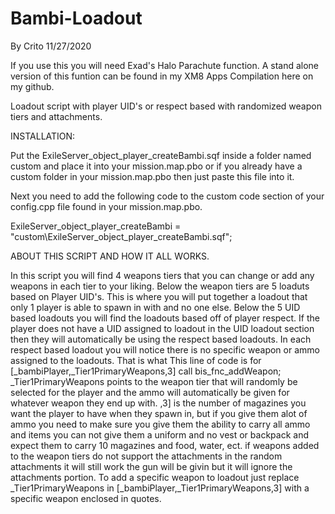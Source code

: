 # Bambi-Loadout
By Crito 11/27/2020

If you use this you will need Exad's Halo Parachute function. A stand alone version of this funtion can
be found in my XM8 Apps Compilation here on my github.

Loadout script with player UID's or respect based with randomized weapon tiers and attachments.

INSTALLATION:

Put the ExileServer_object_player_createBambi.sqf inside a folder named custom and place it into your mission.map.pbo or if you already have a custom folder in your mission.map.pbo then just paste this file into it.

Next you need to add the following code to the custom code section of  your config.cpp file found in your mission.map.pbo. 

ExileServer_object_player_createBambi = "custom\ExileServer_object_player_createBambi.sqf";

ABOUT THIS SCRIPT AND HOW IT ALL WORKS.

In this script you will find 4 weapons tiers that you can change or add any weapons in each tier to your liking.
Below the weapon tiers are 5 loaduts based on Player UID's. This is where you will put together a loadout that only 1 player is able to spawn in with and no one else.
Below the 5 UID based loadouts you will find the loadouts based off of player respect.
If the player does not have a UID assigned to loadout in the UID loadout section then they will automatically be using the respect based loadouts.
In each respect based loadout you will notice there is no specific weapon or ammo assigned to the loadouts. That is what This line of code is for [_bambiPlayer,_Tier1PrimaryWeapons,3] call bis_fnc_addWeapon; 
_Tier1PrimaryWeapons points to the weapon tier that will randomly be selected for the player and the ammo will automatically be given for whatever weapon they end up with.
,3] is the number of magazines you want the player to have when they spawn in, but if you give them alot of ammo you need to make sure you give them the ability to carry all ammo and items you can not give them a uniform and no vest or backpack and expect them to carry 10 magazines and food, water, ect.
if weapons added to the weapon tiers do not support the attachments in the random attachments it will still work the gun will be givin but it will ignore the attachments portion.
To add a specific weapon to loadout just replace _Tier1PrimaryWeapons in [_bambiPlayer,_Tier1PrimaryWeapons,3] with a specific weapon enclosed in quotes.
